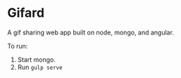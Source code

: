 # Gifard

A gif sharing web app built on node, mongo, and angular.

To run:

1. Start mongo.
2. Run `gulp serve`
